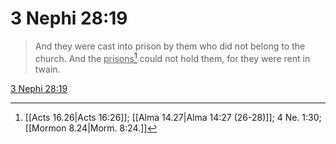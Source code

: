 # 3 Nephi 28:19

> And they were cast into prison by them who did not belong to the church. And the <u>prisons</u>[^a] could not hold them, for they were rent in twain.

[3 Nephi 28:19](https://www.churchofjesuschrist.org/study/scriptures/bofm/3-ne/28?lang=eng&id=p19#p19)


[^a]: [[Acts 16.26|Acts 16:26]]; [[Alma 14.27|Alma 14:27 (26-28)]]; 4 Ne. 1:30; [[Mormon 8.24|Morm. 8:24.]]
